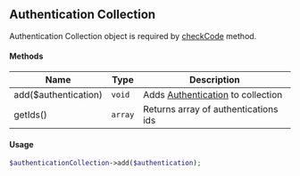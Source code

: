 ## Authentication Collection

Authentication Collection object is required by [checkCode](#checkcode) method.

#### Methods
Name | Type | Description
--- | --- | ---
add($authentication) | `void` | Adds [Authentication](#Authentication) to collection
getIds() | `array` | Returns array of authentications ids

#### Usage
```php
$authenticationCollection->add($authentication);
```
